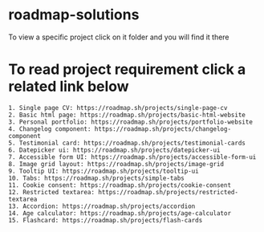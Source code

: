 # roadmap-solutions
To view a specific project click on it folder and you will find it there

# To read project requirement click a related link below
    1. Single page CV: https://roadmap.sh/projects/single-page-cv
    2. Basic html page: https://roadmap.sh/projects/basic-html-website
    3. Personal portfolio: https://roadmap.sh/projects/portfolio-website
    4. Changelog component: https://roadmap.sh/projects/changelog-component
    5. Testimonial card: https://roadmap.sh/projects/testimonial-cards
    6. Datepicker ui: https://roadmap.sh/projects/datepicker-ui
    7. Accessible form UI: https://roadmap.sh/projects/accessible-form-ui
    8. Image grid layout: https://roadmap.sh/projects/image-grid
    9. Tooltip UI: https://roadmap.sh/projects/tooltip-ui
    10. Tabs: https://roadmap.sh/projects/simple-tabs
    11. Cookie consent: https://roadmap.sh/projects/cookie-consent
    12. Restricted textarea: https://roadmap.sh/projects/restricted-textarea
    13. Accordion: https://roadmap.sh/projects/accordion
    14. Age calculator: https://roadmap.sh/projects/age-calculator
    15. Flashcard: https://roadmap.sh/projects/flash-cards